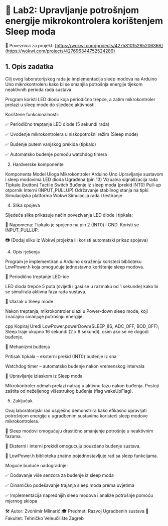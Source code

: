 <h1>📖 Lab2: Upravljanje potrošnjom energije mikrokontrolera korištenjem Sleep moda</h1>

🔗 Poveznica za projekt: [https://wokwi.com/projects/427581015265206366](https://wokwi.com/projects/427696344752524289)

<h2>1. Opis zadatka</h2>

Cilj ovog laboratorijskog rada je implementacija sleep modova na Arduino Uno mikrokontroleru kako bi se smanjila potrošnja energije tijekom neaktivnih perioda rada sustava.

Program koristi LED diodu koja periodično trepće, a zatim mikrokontroler prelazi u sleep mode do sljedeće aktivnosti.

Korištene funkcionalnosti:

✅ Periodično treptanje LED diode (5 sekundi rada)

✅ Uvođenje mikrokontrolera u niskopotrošni režim (Sleep mode)

✅ Buđenje putem vanjskog prekida (tipkalo)

✅ Automatsko buđenje pomoću watchdog timera

2. Hardverske komponente

Komponenta	Model	Uloga
Mikrokontroler	Arduino Uno	Upravljanje sustavom i sleep modovima
LED dioda	Ugrađena (pin 13)	Vizualna signalizacija rada
Tipkalo (button)	Tactile Switch	Buđenje iz sleep moda (prekid INT0)
Pull-up otpornik	Interni (INPUT_PULLUP)	Održavanje stabilnog stanja na tipki
Simulacijska platforma	Wokwi	Simulacija rada i testiranje

4. Slika spojeva

Sljedeća slika prikazuje način povezivanja LED diode i tipkala:

📌 Napomena: Tipkalo je spojeno na pin 2 (INT0) i GND. Koristi se INPUT_PULLUP.

📷 (Dodaj sliku iz Wokwi projekta ili koristi automatski prikaz spojeva)

4. Opis rješenja

  Program je implementiran u Arduino okruženju koristeći biblioteku LowPower.h koja omogućuje jednostavno korištenje sleep modova.

📌 Periodično treptanje LED-ice

  LED dioda trepće 5 puta (svijetli i gasi se u razmaku od 1 sekunde) kako bi se simulirala aktivna faza rada sustava.

📌 Ulazak u Sleep mode

  Nakon treptanja, mikrokontroler ulazi u Power-down sleep mode, koji značajno smanjuje potrošnju energije.

cpp
Kopiraj
Uredi
LowPower.powerDown(SLEEP_8S, ADC_OFF, BOD_OFF);
Sleep traje ukupno 16 sekundi (2 x 8 sekundi), osim ako se ne dogodi buđenje.

📌 Mehanizmi buđenja

  Pritisak tipkala – eksterni prekid (INT0) buđenje iz sna

  Watchdog timer – automatsko buđenje nakon vremenskog intervala

📌 Upravljanje izlaskom iz Sleep moda

Mikrokontroler odmah prelazi natrag u aktivnu fazu nakon buđenja. Postoji zaštita od neželjenog višestrukog buđenja (flag wakeUpFlag).

5. Zaključak
 
Ovaj laboratorijski rad uspješno demonstrira kako efikasno upravljati potrošnjom energije u ugradbenim sustavima koristeći sleep modove mikrokontrolera.

🔹 Sleep modovi omogućuju drastično smanjenje potrošnje u neaktivnim fazama.

🔹 Eksterni i interni prekidi omogućuju pouzdano buđenje sustava.

🔹 LowPower.h biblioteka znatno pojednostavljuje rad sa sleep funkcijama.

Moguće buduće nadogradnje:

✅ Dodavanje više senzora za buđenje iz sleep moda

✅ Dinamičko podešavanje trajanja sleep moda prema uvjetima

✅ Implementacija naprednijih sleep modova i analize potrošnje pomoću mjernog sklopa

🛠 Autor: Zvonimir Mlinarić
🎓 Predmet: Razvoj Ugradbenih sustava
🏫 Fakultet: Tehničko Veleučilište Zagreb

